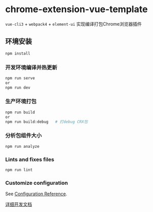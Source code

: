 # chrome-extension-vue-template
`vue-cli3` + `webpack4` + `element-ui`  实现编译打包Chrome浏览器插件

## 环境安装
```sh
npm install
```

### 开发环境编译并热更新
```sh
npm run serve
or
npm run dev
```

### 生产环境打包
```sh
npm run build
or
npm run build:debug   # 打debug CRX包
```

### 分析包组件大小
```sh
npm run analyze
```

### Lints and fixes files
```sh
npm run lint
```

### Customize configuration
See [Configuration Reference](https://cli.vuejs.org/config/).

[详细开发文档](https://mrli2016.github.io/notes/frontend/vue-cli3开发Chrome%20Extension实践.html)
